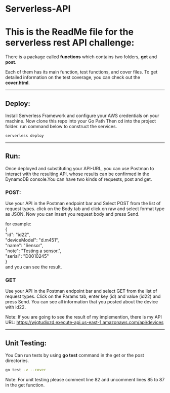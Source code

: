 # Serverless-API

# This is the ReadMe file for the serverless rest API challenge:
There is a package called **functions** which contains two folders, **get** and **post**. 

Each of them has its main function, test functions, and cover files. To get detailed information on the test coverage, you can check out the **cover.html**.

---
## Deploy:
Install Serverless Framework and configure your AWS credentials on your machine. Now clone this repo into your Go Path Then cd into the project folder.
run command below to construct the services.

```bash
serverless deploy
```
----
## Run:
Once deployed and substituting your API-URL, you can use Postman to interact with the resulting API, whose results can be confirmed in the DynamoDB console.You can have two kinds of requests, post and get. 

### POST:
Use your API <API URL> in the Postman endpoint bar and Select POST from the list of request types. click on the Body tab and click on raw and select format type as JSON. Now you can insert you request body and press Send.

for example:\
 {\
  "id": "id22",\
  "deviceModel": "d.m451",\
  "name": "Sensor",\
  "note": "Testing a sensor.",\
  "serial": "D0010245"\
 }\
and you can see the result.

### GET
Use your API <API URL> in the Postman endpoint bar and select GET from the list of request types. Click on the Params tab, enter key (id) and value (id22) and press Send. You can see all information that you posted about the device with id22.

Note: If you are going to see the result of my implemention, there is my API URL: https://wjqtudixzd.execute-api.us-east-1.amazonaws.com/api/devices

---
## Unit Testing:
You Can run tests by using **go test** command in the get or the post directories.

```bash
go test -v --cover
```
Note: For unit testing please comment line 82 and uncomment lines 85 to 87 in the get function.

